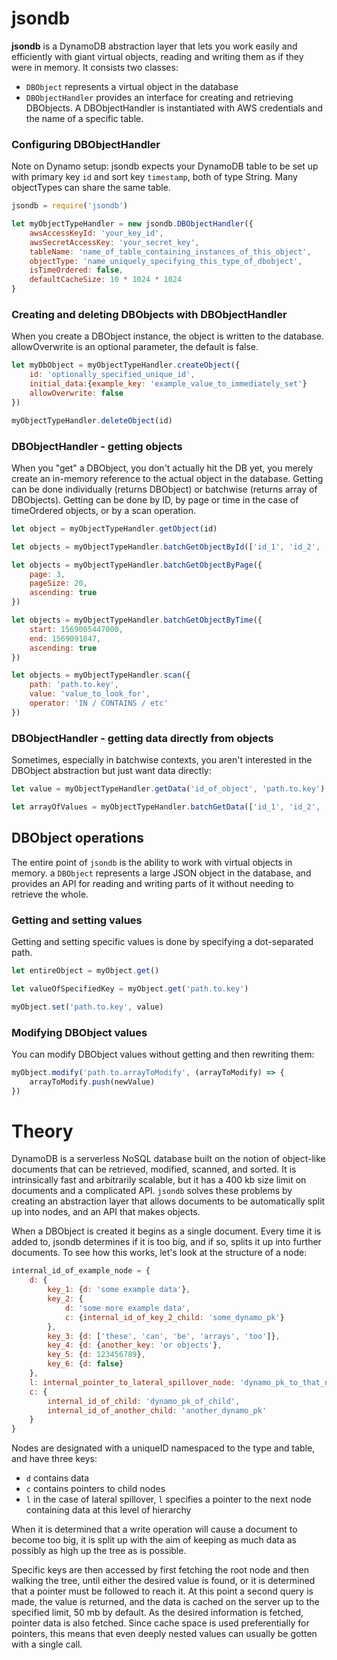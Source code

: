 # jsondb
**jsondb** is a DynamoDB abstraction layer that lets you work easily and efficiently with giant virtual objects, reading and writing them as if they were in memory. It consists two classes:
- `DBObject` represents a virtual object in the database
- `DBObjectHandler` provides an interface for creating and retrieving DBObjects. A DBObjectHandler is instantiated with AWS credentials and the name of a specific table.


### Configuring DBObjectHandler
Note on Dynamo setup: jsondb expects your DynamoDB table to be set up with primary key `id` and sort key `timestamp`, both of type String. Many objectTypes can share the same table.

```javascript
jsondb = require('jsondb')

let myObjectTypeHandler = new jsondb.DBObjectHandler({
    awsAccessKeyId: 'your_key_id',
    awsSecretAccessKey: 'your_secret_key',
    tableName: 'name_of_table_containing_instances_of_this_object',
    objectType: 'name_uniquely_specifying_this_type_of_dbobject',
    isTimeOrdered: false, 
    defaultCacheSize: 10 * 1024 * 1024 
}
```
    

### Creating and deleting DBObjects with DBObjectHandler
When you create a DBObject instance, the object is written to the database. allowOverwrite is an optional parameter, the default is false.

```javascript
let myDbObject = myObjectTypeHandler.createObject({
    id: 'optionally_specified_unique_id',
    initial_data:{example_key: 'example_value_to_immediately_set'}
    allowOverwrite: false
})

myObjectTypeHandler.deleteObject(id)
```


### DBObjectHandler - getting objects
When you "get" a DBObject, you don't actually hit the DB yet, you merely create an in-memory reference to the actual object in the database. Getting can be done individually (returns DBObject) or batchwise (returns array of DBObjects).
Getting can be done by ID, by page or time in the case of timeOrdered objects, or by a scan operation.

```javascript
let object = myObjectTypeHandler.getObject(id)

let objects = myObjectTypeHandler.batchGetObjectById(['id_1', 'id_2', 'id_3'])

let objects = myObjectTypeHandler.batchGetObjectByPage({
    page: 3, 
    pageSize: 20, 
    ascending: true
})

let objects = myObjectTypeHandler.batchGetObjectByTime({
    start: 1569005447000, 
    end: 1569091847, 
    ascending: true
})

let objects = myObjectTypeHandler.scan({
    path: 'path.to.key', 
    value: 'value_to_look_for', 
    operator: 'IN / CONTAINS / etc'
})
```
    

### DBObjectHandler - getting data directly from objects
Sometimes, especially in batchwise contexts, you aren't interested in the DBObject abstraction but just want data directly:

```javascript
let value = myObjectTypeHandler.getData('id_of_object', 'path.to.key')

let arrayOfValues = myObjectTypeHandler.batchGetData(['id_1', 'id_2', 'id_3'], 'path.to.key')
```


## DBObject operations
The entire point of `jsondb` is the ability to work with virtual objects in memory. a `DBObject` represents a large JSON object in the database, and provides an API for reading and writing parts of it without needing to retrieve the whole. 


### Getting and setting values
Getting and setting specific values is done by specifying a dot-separated path.
```javascript
let entireObject = myObject.get()

let valueOfSpecifiedKey = myObject.get('path.to.key')

myObject.set('path.to.key', value)
```


### Modifying DBObject values
You can modify DBObject values without getting and then rewriting them:
```javascript
myObject.modify('path.to.arrayToModify', (arrayToModify) => {
    arrayToModify.push(newValue)
})
```




# Theory
DynamoDB is a serverless NoSQL database built on the notion of object-like documents that can be retrieved, modified, scanned, and sorted. It is intrinsically fast and arbitrarily scalable, but it has a 400 kb size limit on documents and a complicated API. `jsondb` solves these problems by creating an abstraction layer that allows documents to be automatically split up into nodes, and an API that makes objects.

When a DBObject is created it begins as a single document. Every time it is added to, jsondb determines if it is too big, and if so, splits it up into further documents. To see how this works, let's look at the structure of a node:

```javascript
internal_id_of_example_node = {
    d: {
        key_1: {d: 'some example data'},
        key_2: {
            d: 'some more example data',
            c: {internal_id_of_key_2_child: 'some_dynamo_pk'}
        },
        key_3: {d: ['these', 'can', 'be', 'arrays', 'too']},
        key_4: {d: {another_key: 'or objects'},
        key_5: {d: 123456789},
        key_6: {d: false}
    },
    l: internal_pointer_to_lateral_spillover_node: 'dynamo_pk_to_that_node',
    c: {
        internal_id_of_child: 'dynamo_pk_of_child',
        internal_id_of_another_child: 'another_dynamo_pk'
    }
}
```

Nodes are designated with a uniqueID namespaced to the type and table, and have three keys:
- `d` contains data
- `c` contains pointers to child nodes
- `l` in the case of lateral spillover, `l` specifies a pointer to the next node containing data at this level of hierarchy

When it is determined that a write operation will cause a document to become too big, it is split up with the aim of keeping as much data as possibly as high up the tree as is possible. 

Specific keys are then accessed by first fetching the root node and then walking the tree, until either the desired value is found, or it is determined that a pointer must be followed to reach it. At this point a second query is made, the value is returned, and the data is cached on the server up to the specified limit, 50 mb by default. As the desired information is fetched, pointer data is also fetched. Since cache space is used preferentially for pointers, this means that even deeply nested values can usually be gotten with a single call.